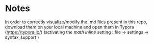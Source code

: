 # Notes

In order to correctly visualize/modify the .md files present in this repo, download them on your local machine and open them in Typora (https://typora.io/) (activating the *math inline* setting : file -> settings -> syntax_support )

